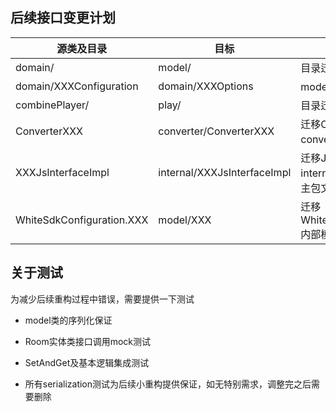## 后续接口变更计划
| 源类及目录 | 目标 | 备注 |
| --- | --- | --- |
| domain/ | model/ | 目录迁移 |
| domain/XXXConfiguration | domain/XXXOptions | model类重命名 |
| combinePlayer/ | play/ | 目录迁移 |
| ConverterXXX | converter/ConverterXXX | 迁移Converter相关类至converter目录 |
| XXXJsInterfaceImpl | internal/XXXJsInterfaceImpl | 迁移JsInterfaceImpl至internal（内部接口保持主包文件干净）|
| WhiteSdkConfiguration.XXX | model/XXX | 迁移WhiteSdkConfiguration内部模型类至model目录 |

## 关于测试
为减少后续重构过程中错误，需要提供一下测试
* model类的序列化保证
* Room实体类接口调用mock测试
* SetAndGet及基本逻辑集成测试

* 所有serialization测试为后续小重构提供保证，如无特别需求，调整完之后需要删除